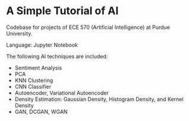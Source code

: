 # A Simple Tutorial of AI
Codebase for projects of ECE 570 (Artificial Intelligence) at Purdue University.

Language: Jupyter Notebook

The following AI techniques are included:
- Sentiment Analysis
- PCA
- KNN Clustering
- CNN Classifier
- Autoencoder, Variational Autoencoder
- Density Estimation: Gaussian Density, Histogram Density, and Kernel Density
- GAN, DCGAN, WGAN
